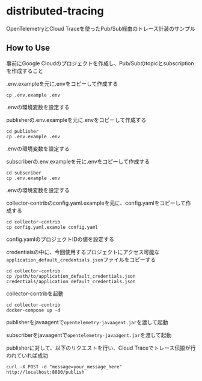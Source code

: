 # distributed-tracing
OpenTelemetryとCloud Traceを使ったPub/Sub経由のトレース計装のサンプル

## How to Use
事前にGoogle Cloudのプロジェクトを作成し、Pub/Subのtopicとsubscriptionを作成すること


.env.exampleを元に.envをコピーして作成する
```
cp .env.example .env
```
.envの環境変数を設定する

publisherの.env.exampleを元に.envをコピーして作成する
```
cd publisher
cp .env.example .env
```
.envの環境変数を設定する

subscriberの.env.exampleを元に.envをコピーして作成する
```
cd subscriber
cp .env.example .env
```
.envの環境変数を設定する

collector-contribのconfig.yaml.exampleを元に、config.yamlをコピーして作成する
```
cd collector-contrib
cp config.yaml.example config.yaml
```
config.yamlのプロジェクトIDの値を設定する

credentialsの中に、今回使用するプロジェクトにアクセス可能な`application_default_credentials.json`ファイルをコピーする
```
cd collector-contrib
cp /path/to/application_default_credentials.json credentials/application_default_credentials.json
```

collector-contribを起動
```
cd collector-contrib
docker-compose up -d
```

publisherをjavaagentで`opentelemetry-javaagent.jar`を渡して起動

subscriberをjavaagentで`opentelemetry-javaagent.jar`を渡して起動

publisherに対して、以下のリクエストを行い、Cloud Traceでトレース伝搬が行われていれば成功
```
curl -X POST -d "message=your_message_here" http://localhost:8080/publish
```
